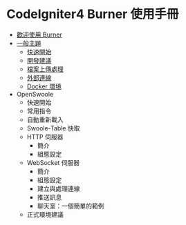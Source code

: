 # CodeIgniter4 Burner 使用手冊

* [歡迎使用 Burner](/introduction)
* [一般主題](/general)
  * [快速開始](/general/quickstart)
  * [開發建議](/general/suggestion)
  * [檔案上傳處理](/general/fileuploading)
  * [外部連線](/general/connection)
  * [Docker 環境](/general/docker)
* OpenSwoole
  * 快速開始
  * 常用指令
  * 自動重新載入
  * Swoole-Table 快取
  * HTTP 伺服器
    * 簡介
    * 組態設定
  * WebSocket 伺服器
    * 簡介
    * 組態設定
    * 建立與處理連線
    * 推送訊息
    * 聊天室：一個簡單的範例
  * 正式環境建議